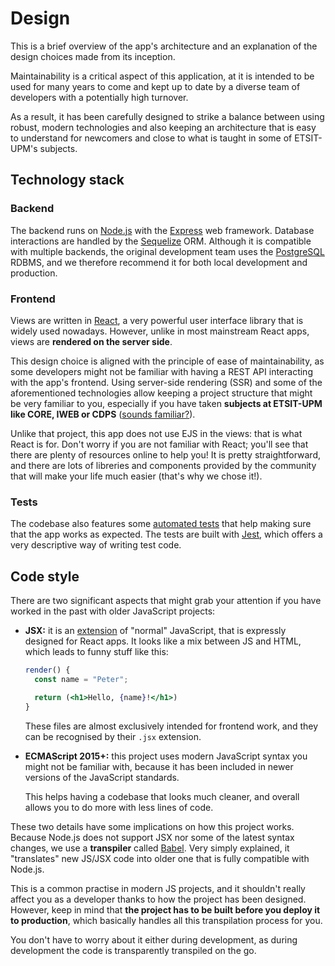# Design

This is a brief overview of the app's architecture and an explanation of the
design choices made from its inception.

Maintainability is a critical aspect of this application, at it is intended to
be used for many years to come and kept up to date by a diverse team of
developers with a potentially high turnover.

As a result, it has been carefully designed to strike a balance between using
robust, modern technologies and also keeping an architecture that is easy to
understand for newcomers and close to what is taught in some of ETSIT-UPM's
subjects.

## Technology stack

### Backend

The backend runs on [Node.js](https://nodejs.org/) with the
[Express](https://expressjs.com/) web framework. Database interactions are
handled by the [Sequelize](https://sequelize.org/) ORM. Although it is
compatible with multiple backends, the original development team uses the
[PostgreSQL](https://www.postgresql.org/) RDBMS, and we therefore recommend it
for both local development and production.

### Frontend

Views are written in [React](https://reactjs.org/), a very powerful user
interface library that is widely used nowadays. However, unlike in most
mainstream React apps, views are **rendered on the server side**.

This design choice is aligned with the principle of ease of maintainability, as
some developers might not be familiar with having a REST API interacting with
the app's frontend. Using server-side rendering (SSR) and some of the
aforementioned technologies allow keeping a project structure that might be very
familiar to you, especially if you have taken **subjects at ETSIT-UPM like CORE,
IWEB or CDPS** ([sounds familiar?](https://github.com/CORE-UPM/quiz_2020)).

Unlike that project, this app does not use EJS in the views: that is what React
is for. Don't worry if you are not familiar with React; you'll see that there
are plenty of resources online to help you! It is pretty straightforward, and
there are lots of libreries and components provided by the community that will
make your life much easier (that's why we chose it!).

### Tests

The codebase also features some [automated
tests](https://en.wikipedia.org/wiki/Test_automation) that help making sure that
the app works as expected. The tests are built with [Jest](https://jestjs.io/),
which offers a very descriptive way of writing test code.

## Code style

There are two significant aspects that might grab your attention if you have
worked in the past with older JavaScript projects:

- **JSX:** it is an [extension](https://reactjs.org/docs/introducing-jsx.html)
  of "normal" JavaScript, that is expressly designed for React apps. It looks
  like a mix between JS and HTML, which leads to funny stuff like this:

  ```jsx
  render() {
    const name = "Peter";

    return (<h1>Hello, {name}!</h1>)
  }
  ```

  These files are almost exclusively intended for frontend work, and they can
  be recognised by their `.jsx` extension.
- **ECMAScript 2015+:** this project uses modern JavaScript syntax you might not
  be familiar with, because it has been included in newer versions of the
  JavaScript standards.

  This helps having a codebase that looks much cleaner, and overall allows you
  to do more with less lines of code.
    
These two details have some implications on how this project works. Because
Node.js does not support JSX nor some of the latest syntax changes, we use a
**transpiler** called [Babel](https://babeljs.io/). Very simply explained, it
"translates" new JS/JSX code into older one that is fully compatible with
Node.js.

This is a common practise in modern JS projects, and it shouldn't really affect
you as a developer thanks to how the project has been designed. However, keep in
mind that **the project has to be built before you deploy it to production**,
which basically handles all this transpilation process for you.

You don't have to worry about it either during development, as during
development the code is transparently transpiled on the go.
